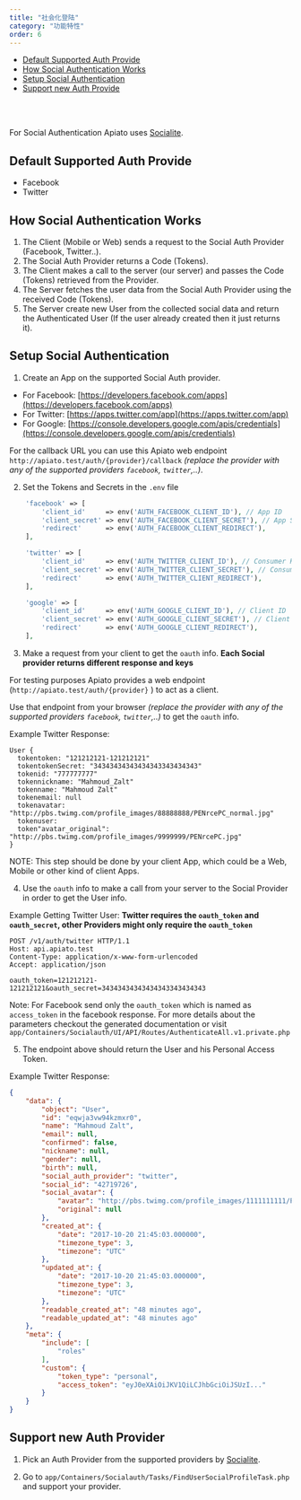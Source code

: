 ```yaml
---
title: "社会化登陆"
category: "功能特性"
order: 6
---
```


- [Default Supported Auth Provide](#default-supported-auth-provide)
- [How Social Authentication Works](#how-social-authentication-works)
- [Setup Social Authentication](#Setup-Social-Authentication)
- [Support new Auth Provide](#support-new-auth-provide)

<br>
<br>

For Social Authentication Apiato uses [Socialite]( https://github.com/laravel/socialite).




<a name="default-supported-auth-provide"></a>
## Default Supported Auth Provide

* Facebook
* Twitter




<a name="how-social-authentication-works"></a>
## How Social Authentication Works

1. The Client (Mobile or Web) sends a request to the Social Auth Provider (Facebook, Twitter..).
2. The Social Auth Provider returns a Code (Tokens).
3. The Client makes a call to the server (our server) and passes the Code (Tokens) retrieved from the Provider.
4. The Server fetches the user data from the Social Auth Provider using the received Code (Tokens).
5. The Server create new User from the collected social data and return the Authenticated User (If the user already created then it just returns it).



<a name="Setup-Social-Authentication"></a>
## Setup Social Authentication

1) Create an App on the supported Social Auth provider.

- For Facebook: [https://developers.facebook.com/apps](https://developers.facebook.com/apps)
- For Twitter: [https://apps.twitter.com/app](https://apps.twitter.com/app)
- For Google: [https://console.developers.google.com/apis/credentials](https://console.developers.google.com/apis/credentials)

For the callback URL you can use this Apiato web endpoint `http://apiato.test/auth/{provider}/callback` *(replace the provider with any of the supported providers `facebook`, `twitter`,..)*.

2) Set the Tokens and Secrets in the `.env` file

```php
    'facebook' => [
        'client_id'     => env('AUTH_FACEBOOK_CLIENT_ID'), // App ID
        'client_secret' => env('AUTH_FACEBOOK_CLIENT_SECRET'), // App Secret
        'redirect'      => env('AUTH_FACEBOOK_CLIENT_REDIRECT'),
    ],

    'twitter' => [
        'client_id'     => env('AUTH_TWITTER_CLIENT_ID'), // Consumer Key (API Key)
        'client_secret' => env('AUTH_TWITTER_CLIENT_SECRET'), // Consumer Secret (API Secret)
        'redirect'      => env('AUTH_TWITTER_CLIENT_REDIRECT'),
    ],

    'google' => [
        'client_id'     => env('AUTH_GOOGLE_CLIENT_ID'), // Client ID
        'client_secret' => env('AUTH_GOOGLE_CLIENT_SECRET'), // Client secret
        'redirect'      => env('AUTH_GOOGLE_CLIENT_REDIRECT'),
    ],
```

3) Make a request from your client to get the `oauth` info. **Each Social provider returns different response and keys**

For testing purposes Apiato provides a web endpoint (`http://apiato.test/auth/{provider}` ) to act as a client.

Use that endpoint from your browser *(replace the provider with any of the supported providers `facebook`, `twitter`,..)* to get the `oauth` info.

Example Twitter Response:

```text
User {
  tokentoken: "121212121-121212121"
  tokentokenSecret: "34343434343434343343434343"
  tokenid: "777777777"
  tokennickname: "Mahmoud_Zalt"
  tokenname: "Mahmoud Zalt"
  tokenemail: null
  tokenavatar: "http://pbs.twimg.com/profile_images/88888888/PENrcePC_normal.jpg"
  tokenuser:
  token"avatar_original": "http://pbs.twimg.com/profile_images/9999999/PENrcePC.jpg"
}
```

NOTE: This step should be done by your client App, which could be a Web, Mobile or other kind of client Apps.

4) Use the `oauth` info to make a call from your server to the Social Provider in order to get the User info.

Example Getting Twitter User: **Twitter requires the `oauth_token` and `oauth_secret`, other Providers might only require the `oauth_token`**

```text
POST /v1/auth/twitter HTTP/1.1
Host: api.apiato.test
Content-Type: application/x-www-form-urlencoded
Accept: application/json

oauth_token=121212121-121212121&oauth_secret=34343434343434343343434343
```

Note: For Facebook send only the `oauth_token` which is named as `access_token` in the facebook response.
For more details about the parameters checkout the generated documentation or visit `app/Containers/Socialauth/UI/API/Routes/AuthenticateAll.v1.private.php`

5) The endpoint above should return the User and his Personal Access Token.

Example Twitter Response:

```json
{
    "data": {
        "object": "User",
        "id": "eqwja3vw94kzmxr0",
        "name": "Mahmoud Zalt",
        "email": null,
        "confirmed": false,
        "nickname": null,
        "gender": null,
        "birth": null,
        "social_auth_provider": "twitter",
        "social_id": "42719726",
        "social_avatar": {
            "avatar": "http://pbs.twimg.com/profile_images/1111111111/PENrcePC_normal.jpg",
            "original": null
        },
        "created_at": {
            "date": "2017-10-20 21:45:03.000000",
            "timezone_type": 3,
            "timezone": "UTC"
        },
        "updated_at": {
            "date": "2017-10-20 21:45:03.000000",
            "timezone_type": 3,
            "timezone": "UTC"
        },
        "readable_created_at": "48 minutes ago",
        "readable_updated_at": "48 minutes ago"
    },
    "meta": {
        "include": [
            "roles"
        ],
        "custom": {
            "token_type": "personal",
            "access_token": "eyJ0eXAiOiJKV1QiLCJhbGciOiJSUzI..."
        }
    }
}
```


<a name="support-new-auth-provide"></a>
## Support new Auth Provider

1) Pick an Auth Provider from the supported providers by [Socialite](https://socialiteproviders.github.io/).

2) Go to `app/Containers/Socialauth/Tasks/FindUserSocialProfileTask.php` and support your provider.
